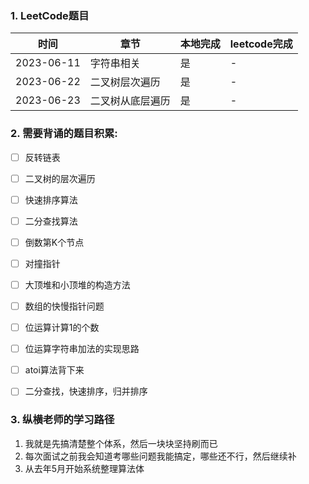 ### 1. LeetCode题目
| 时间         | 章节       | 本地完成| leetcode完成|
|------------|----------|----  |----  |
| 2023-06-11 | 字符串相关    |是 |- |
| 2023-06-22 | 二叉树层次遍历  |是 |- |
| 2023-06-23 | 二叉树从底层遍历 |是 |- |


### 2. 需要背诵的题目积累:

- [ ] 反转链表

- [ ] 二叉树的层次遍历

- [ ] 快速排序算法

- [ ] 二分查找算法

- [ ] 倒数第K个节点

- [ ] 对撞指针

- [ ] 大顶堆和小顶堆的构造方法

- [ ] 数组的快慢指针问题

- [ ] 位运算计算1的个数

- [ ] 位运算字符串加法的实现思路

- [ ] atoi算法背下来

- [ ] 二分查找，快速排序，归并排序

### 3. 纵横老师的学习路径
1. 我就是先搞清楚整个体系，然后一块块坚持刷而已
2. 每次面试之前我会知道考哪些问题我能搞定，哪些还不行，然后继续补
3. 从去年5月开始系统整理算法体